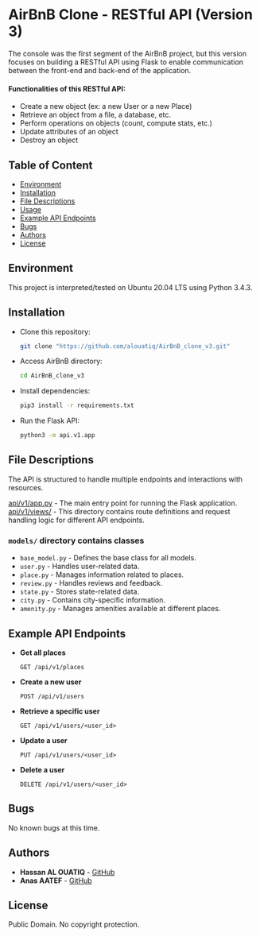 # AirBnB Clone - RESTful API (Version 3)

The console was the first segment of the AirBnB project, but this version focuses on building a RESTful API using Flask to enable communication between the front-end and back-end of the application.

#### Functionalities of this RESTful API:
* Create a new object (ex: a new User or a new Place)
* Retrieve an object from a file, a database, etc.
* Perform operations on objects (count, compute stats, etc.)
* Update attributes of an object
* Destroy an object

## Table of Content
* [Environment](#environment)
* [Installation](#installation)
* [File Descriptions](#file-descriptions)
* [Usage](#usage)
* [Example API Endpoints](#example-api-endpoints)
* [Bugs](#bugs)
* [Authors](#authors)
* [License](#license)

## Environment
This project is interpreted/tested on Ubuntu 20.04 LTS using Python 3.4.3.

## Installation
* Clone this repository:  
  ```bash
  git clone "https://github.com/alouatiq/AirBnB_clone_v3.git"
  ```
* Access AirBnB directory:  
  ```bash
  cd AirBnB_clone_v3
  ```
* Install dependencies:  
  ```bash
  pip3 install -r requirements.txt
  ```
* Run the Flask API:  
  ```bash
  python3 -m api.v1.app
  ```

## File Descriptions
The API is structured to handle multiple endpoints and interactions with resources.

[api/v1/app.py](api/v1/app.py) - The main entry point for running the Flask application.  
[api/v1/views/](/api/v1/views/) - This directory contains route definitions and request handling logic for different API endpoints.

### `models/` directory contains classes
- `base_model.py` - Defines the base class for all models.
- `user.py` - Handles user-related data.
- `place.py` - Manages information related to places.
- `review.py` - Handles reviews and feedback.
- `state.py` - Stores state-related data.
- `city.py` - Contains city-specific information.
- `amenity.py` - Manages amenities available at different places.

## Example API Endpoints
- **Get all places**  
  ```http
  GET /api/v1/places
  ```
- **Create a new user**  
  ```http
  POST /api/v1/users
  ```
- **Retrieve a specific user**  
  ```http
  GET /api/v1/users/<user_id>
  ```
- **Update a user**  
  ```http
  PUT /api/v1/users/<user_id>
  ```
- **Delete a user**  
  ```http
  DELETE /api/v1/users/<user_id>
  ```

## Bugs
No known bugs at this time.

## Authors
- **Hassan AL OUATIQ** - [GitHub](https://github.com/alouatiq)
- **Anas AATEF** - [GitHub](https://github.com/Anas2018EMI)

## License
Public Domain. No copyright protection.
